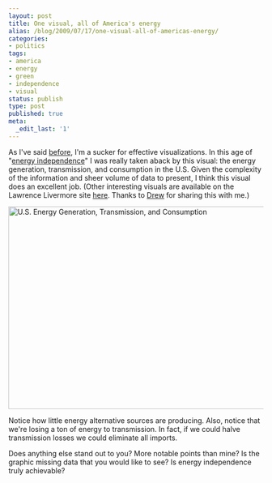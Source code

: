 ```yaml
---
layout: post
title: One visual, all of America's energy
alias: /blog/2009/07/17/one-visual-all-of-americas-energy/
categories:
- politics
tags:
- america
- energy
- green
- independence
- visual
status: publish
type: post
published: true
meta:
  _edit_last: '1'
---
```

As I've said <a title="Seth Holloway: World Religion Visual" href="http://sethholloway.com/blog/2009/07/12/world-relgions-visual/" target="_blank">before</a>, I'm a sucker for effective visualizations. In this age of "<a title="Wikipedia: American Energy Independence" href="http://en.wikipedia.org/wiki/United_States_energy_independence" target="_blank">energy independence</a>" I was really taken aback by this visual: the energy generation, transmission, and consumption in the U.S. Given the complexity of the information and sheer volume of data to present, I think this visual does an excellent job. (Other interesting visuals are available on the Lawrence Livermore site <a title="Energy at Lawrence Livermore" href="https://eed.llnl.gov/flow/" target="_blank">here</a>. Thanks to <a title="Drew Stovall" href="http://www.dstovall.com/" target="_blank">Drew</a> for sharing this with me.)

<a href="https://eed.llnl.gov/flow/images/LLNL_Energy_Chart300.jpg"><img title="Energy Generation, Transmission, and Consumption" src="https://eed.llnl.gov/flow/images/LLNL_Energy_Chart300.jpg" alt="U.S. Energy Generation, Transmission, and Consumption" width="550" height="400" /></a>

Notice how little energy alternative sources are producing. Also, notice that we're losing a ton of energy to transmission. In fact, if we could halve transmission losses we could eliminate all imports.

Does anything else stand out to you? More notable points than mine? Is the graphic missing data that you would like to see? Is energy independence truly achievable?
